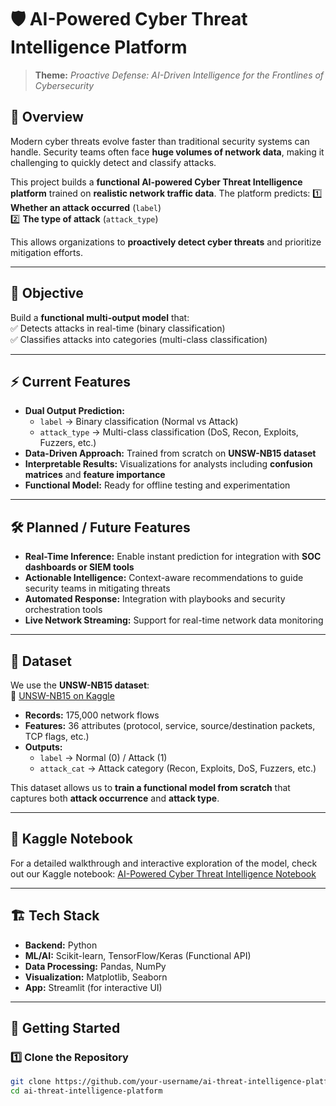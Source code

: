 # 🛡️ AI-Powered Cyber Threat Intelligence Platform

> **Theme:** *Proactive Defense: AI-Driven Intelligence for the Frontlines of Cybersecurity*

## 📌 Overview
Modern cyber threats evolve faster than traditional security systems can handle. Security teams often face **huge volumes of network data**, making it challenging to quickly detect and classify attacks.

This project builds a **functional AI-powered Cyber Threat Intelligence platform** trained on **realistic network traffic data**. The platform predicts:
1️⃣ **Whether an attack occurred** (`label`)  
2️⃣ **The type of attack** (`attack_type`)  

This allows organizations to **proactively detect cyber threats** and prioritize mitigation efforts.

---

## 🎯 Objective
Build a **functional multi-output model** that:  
✅ Detects attacks in real-time (binary classification)  
✅ Classifies attacks into categories (multi-class classification)

---

## ⚡ Current Features
- **Dual Output Prediction:**  
  - `label` → Binary classification (Normal vs Attack)  
  - `attack_type` → Multi-class classification (DoS, Recon, Exploits, Fuzzers, etc.)  
- **Data-Driven Approach:** Trained from scratch on **UNSW-NB15 dataset**  
- **Interpretable Results:** Visualizations for analysts including **confusion matrices** and **feature importance**  
- **Functional Model:** Ready for offline testing and experimentation

---

## 🛠️ Planned / Future Features
- **Real-Time Inference:** Enable instant prediction for integration with **SOC dashboards or SIEM tools**  
- **Actionable Intelligence:** Context-aware recommendations to guide security teams in mitigating threats  
- **Automated Response:** Integration with playbooks and security orchestration tools  
- **Live Network Streaming:** Support for real-time network data monitoring

---

## 📂 Dataset
We use the **UNSW-NB15 dataset**:  
🔗 [UNSW-NB15 on Kaggle](https://www.kaggle.com/datasets/dhoogla/unswnb15)

- **Records:** 175,000 network flows  
- **Features:** 36 attributes (protocol, service, source/destination packets, TCP flags, etc.)  
- **Outputs:**  
  - `label` → Normal (0) / Attack (1)  
  - `attack_cat` → Attack category (Recon, Exploits, DoS, Fuzzers, etc.)

This dataset allows us to **train a functional model from scratch** that captures both **attack occurrence** and **attack type**.

---

## 📓 Kaggle Notebook
For a detailed walkthrough and interactive exploration of the model, check out our Kaggle notebook:
[AI-Powered Cyber Threat Intelligence Notebook](https://www.kaggle.com/your-username/your-notebook-name)

---

## 🏗️ Tech Stack
- **Backend:** Python  
- **ML/AI:** Scikit-learn, TensorFlow/Keras (Functional API)  
- **Data Processing:** Pandas, NumPy  
- **Visualization:** Matplotlib, Seaborn  
- **App:** Streamlit (for interactive UI)

---

## 🚀 Getting Started

### 1️⃣ Clone the Repository
```bash
git clone https://github.com/your-username/ai-threat-intelligence-platform.git
cd ai-threat-intelligence-platform
